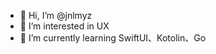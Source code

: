 - 👋 Hi, I’m @jnlmyz
- 👀 I’m interested in UX
- 🌱 I’m currently learning SwiftUI、Kotolin、Go

<!---
- 💞️ I’m looking to collaborate on ...
- 📫 How to reach me ...
--->

<!---
jnlmyz/jnlmyz is a ✨ special ✨ repository because its `README.md` (this file) appears on your GitHub profile.
You can click the Preview link to take a look at your changes.
--->
